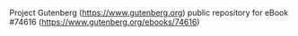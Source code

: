 Project Gutenberg (https://www.gutenberg.org) public repository for
eBook #74616 (https://www.gutenberg.org/ebooks/74616)
